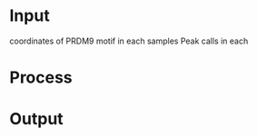 # Input
coordinates of PRDM9 motif in each samples
Peak calls in each 
# Process
# Output
<!--stackedit_data:
eyJoaXN0b3J5IjpbLTQ3NzY3NDE4MywxMzMzODAzN119
-->